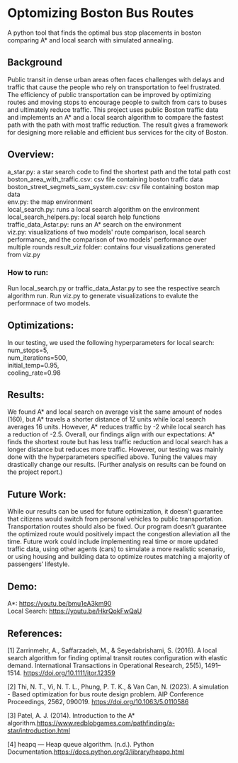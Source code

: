 # Optomizing Boston Bus Routes
A python tool that finds the optimal bus stop placements in boston comparing A* and local search with simulated annealing.

## Background
Public transit in dense urban areas often faces challenges with delays and traffic that cause the people who rely on transportation to feel frustrated. The efficiency of public transportation can be improved by optimizing routes and moving stops to encourage people to switch from cars to buses and ultimately reduce traffic. This project uses public Boston traffic data and implements an A* and a local search algorithm to compare the fastest path with the path with most traffic reduction. The result gives a framework for designing more reliable and efficient bus services for the city of Boston.

## Overview:
a_star.py: a star search code to find the shortest path and the total path cost
boston_area_with_traffic.csv: csv file containing boston traffic data  
boston_street_segmets_sam_system.csv: csv file containing boston map data  
env.py: the map environment  
local_search.py: runs a local search algorithm on the environment  
local_search_helpers.py: local search help functions  
traffic_data_Astar.py: runs an A* search on the environment  
viz.py: visualizations of two models' route comparison, local search performance, and the comparison of two models' performance over multiple rounds
result_viz folder: contains four visualizations generated from viz.py

### How to run:
Run local_search.py or traffic_data_Astar.py to see the respective search algorithm run. Run viz.py to generate visualizations to evalute the performnace of two models. 

## Optimizations:
In our testing, we used the following hyperparameters for local search:  
num_stops=5,  
num_iterations=500,  
initial_temp=0.95,  
cooling_rate=0.98

## Results:
We found A* and local search on average visit the same amount of nodes (160), but A* travels a shorter distance of 12 units while local search averages 16 units. However, A* reduces traffic by -2 while local search has a reduction of -2.5. Overall, our findings align with our expectations: A* finds the shortest route but has less traffic reduction and local search has a longer distance but reduces more traffic. However, our testing was mainly done with the hyperparameters specified above. Tuning the values may drastically change our results. (Further analysis on results can be found on the project report.)

## Future Work:
While our results can be used for future optimization, it doesn’t guarantee that citizens would switch from personal vehicles to public transportation. Transportation routes should also be fixed. Our program doesn’t guarantee the optimized route would positively impact the congestion alleviation all the time. Future work could include implementing real time or more updated traffic data, using other agents (cars) to simulate a more realistic scenario, or using housing and building data to optimize routes matching a majority of passengers’ lifestyle.


## Demo:
A*: https://youtu.be/bmu1eA3km90  
Local Search: https://youtu.be/HkrQokFwQaU

## References:
[1] Zarrinmehr, A., Saffarzadeh, M., & Seyedabrishami, S. (2016). A local search algorithm for finding optimal transit routes configuration with elastic demand. International Transactions in Operational Research, 25(5), 1491–1514. https://doi.org/10.1111/itor.12359

[2] Thi, N. T., Vi, N. T. L., Phung, P. T. K., & Van Can, N. (2023). A simulation - Based optimization for bus route design problem. AIP Conference Proceedings, 2562, 090019. https://doi.org/10.1063/5.0110586

[3] Patel, A. J. (2014). Introduction to the A* algorithm.https://www.redblobgames.com/pathfinding/a-star/introduction.html

[4] heapq — Heap queue algorithm. (n.d.). Python Documentation.https://docs.python.org/3/library/heapq.html


